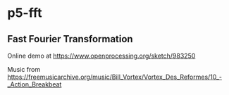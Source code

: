 # p5-fft
## Fast Fourier Transformation

Online demo at https://www.openprocessing.org/sketch/983250

Music from https://freemusicarchive.org/music/Bill_Vortex/Vortex_Des_Reformes/10_-_Action_Breakbeat

